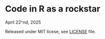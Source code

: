 # Code in R as a rockstar

April 22^nd, 2025

Released under MIT licese, see [LICENSE](LICENSE) file.
